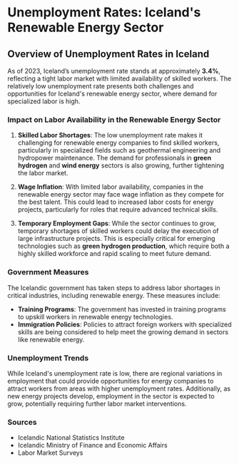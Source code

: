 # Unemployment Rates: Iceland's Renewable Energy Sector

## Overview of Unemployment Rates in Iceland

As of 2023, Iceland’s unemployment rate stands at approximately **3.4%**, reflecting a tight labor market with limited availability of skilled workers. The relatively low unemployment rate presents both challenges and opportunities for Iceland's renewable energy sector, where demand for specialized labor is high. 

### Impact on Labor Availability in the Renewable Energy Sector

1. **Skilled Labor Shortages**: 
   The low unemployment rate makes it challenging for renewable energy companies to find skilled workers, particularly in specialized fields such as geothermal engineering and hydropower maintenance. The demand for professionals in **green hydrogen** and **wind energy** sectors is also growing, further tightening the labor market.

2. **Wage Inflation**: 
   With limited labor availability, companies in the renewable energy sector may face wage inflation as they compete for the best talent. This could lead to increased labor costs for energy projects, particularly for roles that require advanced technical skills.

3. **Temporary Employment Gaps**: 
   While the sector continues to grow, temporary shortages of skilled workers could delay the execution of large infrastructure projects. This is especially critical for emerging technologies such as **green hydrogen production**, which require both a highly skilled workforce and rapid scaling to meet future demand.

### Government Measures

The Icelandic government has taken steps to address labor shortages in critical industries, including renewable energy. These measures include:
- **Training Programs**: The government has invested in training programs to upskill workers in renewable energy technologies.
- **Immigration Policies**: Policies to attract foreign workers with specialized skills are being considered to help meet the growing demand in sectors like renewable energy.

### Unemployment Trends

While Iceland's unemployment rate is low, there are regional variations in employment that could provide opportunities for energy companies to attract workers from areas with higher unemployment rates. Additionally, as new energy projects develop, employment in the sector is expected to grow, potentially requiring further labor market interventions.

### Sources
- Icelandic National Statistics Institute
- Icelandic Ministry of Finance and Economic Affairs
- Labor Market Surveys